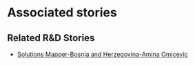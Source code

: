 # Associated stories

<!-- !!DO NOT REMOVE!! start autogenerated hyperlinks -->
## Related R&D Stories
- [Solutions Mapper\-Bosnia and Herzegovina\-Amina Omicevic](/stories/?doc=SolutionMappers_BIH)
<!-- !!DO NOT REMOVE!! end autogenerated hyperlinks -->
